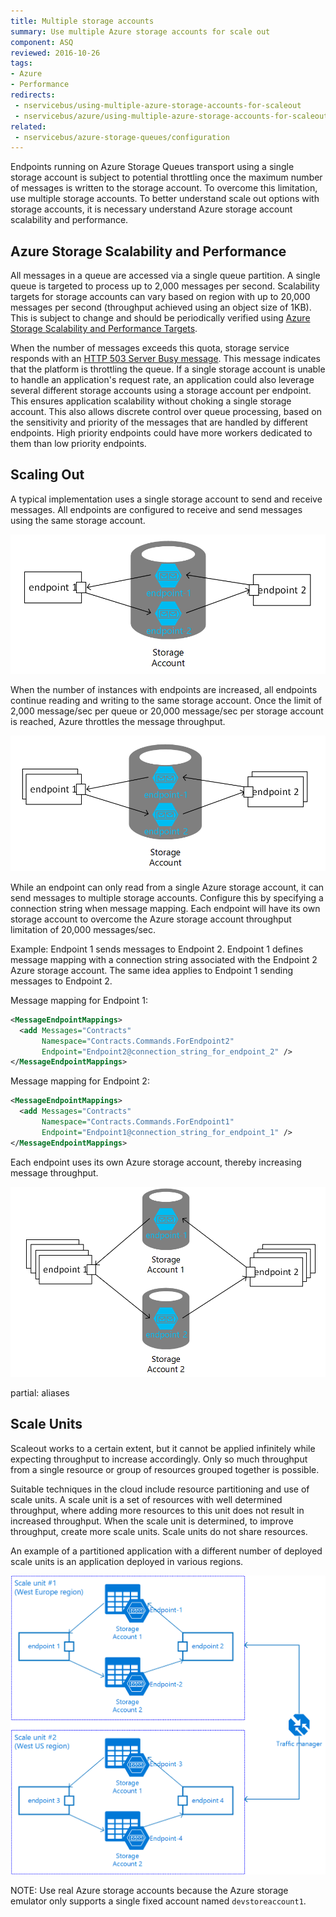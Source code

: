 ```yaml
---
title: Multiple storage accounts
summary: Use multiple Azure storage accounts for scale out
component: ASQ
reviewed: 2016-10-26
tags:
- Azure
- Performance
redirects:
 - nservicebus/using-multiple-azure-storage-accounts-for-scaleout
 - nservicebus/azure/using-multiple-azure-storage-accounts-for-scaleout
related:
 - nservicebus/azure-storage-queues/configuration
---
```


Endpoints running on Azure Storage Queues transport using a single storage account is subject to potential throttling once the maximum number of messages is written to the storage account. To overcome this limitation, use multiple storage accounts. To better understand scale out options with storage accounts, it is necessary understand Azure storage account scalability and performance.


## Azure Storage Scalability and Performance

All messages in a queue are accessed via a single queue partition. A single queue is targeted to process up to 2,000 messages per second. Scalability targets for storage accounts can vary based on region with up to 20,000 messages per second (throughput achieved using an object size of 1KB). This is subject to change and should be periodically verified using [Azure Storage Scalability and Performance Targets](https://docs.microsoft.com/en-us/azure/storage/storage-scalability-targets).

When the number of messages exceeds this quota, storage service responds with an [HTTP 503 Server Busy message](https://docs.microsoft.com/en-us/azure/media-services/media-services-encoding-error-codes). This message indicates that the platform is throttling the queue. If a single storage account is unable to handle an application's request rate, an application could also leverage several different storage accounts using a storage account per endpoint. This ensures application scalability without choking a single storage account. This also allows discrete control over queue processing, based on the sensitivity and priority of the messages that are handled by different endpoints. High priority endpoints could have more workers dedicated to them than low priority endpoints.


## Scaling Out

A typical implementation uses a single storage account to send and receive messages. All endpoints are configured to receive and send messages using the same storage account.

![Single storage account](azure01.png "width=500")

When the number of instances with endpoints are increased, all endpoints continue reading and writing to the same storage account. Once the limit of 2,000 message/sec per queue or 20,000 message/sec per storage account is reached, Azure throttles the message throughput.

![Single storage account with scaled out endpoints](azure02.png "width=500")

While an endpoint can only read from a single Azure storage account, it can send messages to multiple storage accounts. Configure this by specifying a connection string when message mapping. Each endpoint will have its own storage account to overcome the Azure storage account throughput limitation of 20,000 messages/sec.

Example: Endpoint 1 sends messages to Endpoint 2. Endpoint 1 defines message mapping with a connection string associated with the Endpoint 2 Azure storage account. The same idea applies to Endpoint 1 sending messages to Endpoint 2.

Message mapping for Endpoint 1:

```xml
<MessageEndpointMappings>
  <add Messages="Contracts"
       Namespace="Contracts.Commands.ForEndpoint2"
       Endpoint="Endpoint2@connection_string_for_endpoint_2" />
</MessageEndpointMappings>
```

Message mapping for Endpoint 2:

```xml
<MessageEndpointMappings>
  <add Messages="Contracts"
       Namespace="Contracts.Commands.ForEndpoint1"
       Endpoint="Endpoint1@connection_string_for_endpoint_1" />
</MessageEndpointMappings>
```

Each endpoint uses its own Azure storage account, thereby increasing message throughput.


![Scale out with multiple storage accounts](azure03.png "width=500")


partial: aliases


## Scale Units

Scaleout works to a certain extent, but it cannot be applied infinitely while expecting throughput to increase accordingly. Only so much throughput from a single resource or group of resources grouped together is possible.

Suitable techniques in the cloud include resource partitioning and use of scale units. A scale unit is a set of resources with well determined throughput, where adding more resources to this unit does not result in increased throughput. When the scale unit is determined, to improve throughput, create more scale units. Scale units do not share resources.

An example of a partitioned application with a different number of deployed scale units is an application deployed in various regions.

![Scale units](azure04.png "width=500")

NOTE: Use real Azure storage accounts because the Azure storage emulator only supports a single fixed account named `devstoreaccount1`.